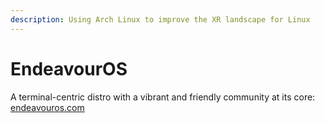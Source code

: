 ```yaml
---
description: Using Arch Linux to improve the XR landscape for Linux
---
```


# EndeavourOS

A terminal-centric distro with a vibrant and friendly community at its core: [endeavouros.com](https://endeavouros.com)
